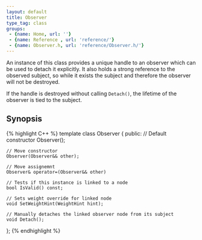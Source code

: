 ```yaml
---
layout: default
title: Observer
type_tag: class
groups: 
 - {name: Home, url: ''}
 - {name: Reference , url: 'reference/'}
 - {name: Observer.h, url: 'reference/Observer.h/'}
---
```

An instance of this class provides a unique handle to an observer which can be used to detach it explicitly.
It also holds a strong reference to the observed subject, so while it exists the subject and therefore the observer will not be destroyed.

If the handle is destroyed without calling `Detach()`, the lifetime of the observer is tied to the subject.

## Synopsis
{% highlight C++ %}
template <typename D>
class Observer
{
public:
    // Default constructor
    Observer();

    // Move constructor
    Observer(Observer&& other);

    // Move assignemnt
    Observer& operator=(Observer&& other)

    // Tests if this instance is linked to a node
    bool IsValid() const;

    // Sets weight override for linked node
    void SetWeightHint(WeightHint hint);

    // Manually detaches the linked observer node from its subject
    void Detach();
};
{% endhighlight %}